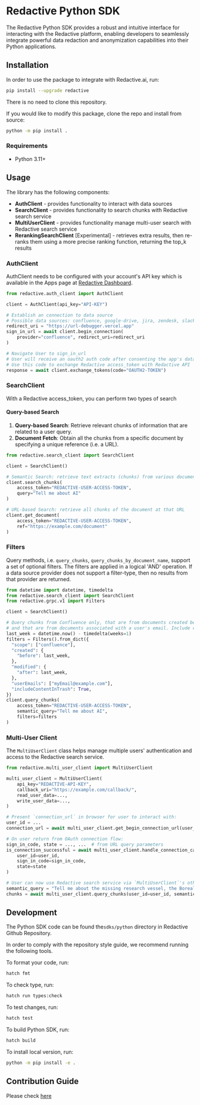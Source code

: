# Redactive Python SDK

The Redactive Python SDK provides a robust and intuitive interface for interacting with the Redactive platform, enabling developers to seamlessly integrate powerful data redaction and anonymization capabilities into their Python applications.

## Installation

In order to use the package to integrate with Redactive.ai, run:

```sh
pip install --upgrade redactive
```

There is no need to clone this repository.

If you would like to modify this package, clone the repo and install from source:

```sh
python -m pip install .
```

### Requirements

- Python 3.11+

## Usage

The library has the following components:

- **AuthClient** - provides functionality to interact with data sources
- **SearchClient** - provides functionality to search chunks with Redactive search service
- **MultiUserClient** - provides functionality manage multi-user search with Redactive search service
- **RerankingSearchClient** [Experimental] - retrieves extra results, then re-ranks them using a more precise ranking function, returning the top_k results

### AuthClient

AuthClient needs to be configured with your account's API key which is
available in the Apps page at [Redactive Dashboard](https://dashboard.redactive.ai/).

```python
from redactive.auth_client import AuthClient

client = AuthClient(api_key="API-KEY")

# Establish an connection to data source
# Possible data sources: confluence, google-drive, jira, zendesk, slack, sharepoint
redirect_uri = "https://url-debugger.vercel.app"
sign_in_url = await client.begin_connection(
    provider="confluence", redirect_uri=redirect_uri
)

# Navigate User to sign_in_url
# User will receive an oauth2 auth code after consenting the app's data source access permissions.
# Use this code to exchange Redactive access_token with Redactive API
response = await client.exchange_tokens(code="OAUTH2-TOKEN")
```

### SearchClient

With a Redactive access_token, you can perform two types of search

#### Query-based Search

1. **Query-based Search**: Retrieve relevant chunks of information that are related to a user query.
2. **Document Fetch**: Obtain all the chunks from a specific document by specifying  a unique reference (i.e. a URL).

```python
from redactive.search_client import SearchClient

client = SearchClient()

# Semantic Search: retrieve text extracts (chunks) from various documents pertaining to the user query
client.search_chunks(
    access_token="REDACTIVE-USER-ACCESS-TOKEN",
    query="Tell me about AI"
)
```

```python
# URL-based Search: retrieve all chunks of the document at that URL
client.get_document(
    access_token="REDACTIVE-USER-ACCESS-TOKEN",
    ref="https://example.com/document"
)
```

### Filters

Query methods, i.e. `query_chunks`, `query_chunks_by_document_name`, support a set of optional filters. The filters are applied in a logical 'AND' operation. If a data source provider does not support a filter-type, then no results from that provider are returned.

```python
from datetime import datetime, timedelta
from redactive.search_client import SearchClient
from redactive.grpc.v1 import Filters

client = SearchClient()

# Query chunks from Confluence only, that are from documents created before last week, modified since last week,
# and that are from documents associated with a user's email. Include chunks from trashed documents.
last_week = datetime.now() - timedelta(weeks=1)
filters = Filters().from_dict({
  "scope": ["confluence"],
  "created": {
    "before": last_week,
  },
  "modified": {
    "after": last_week,
  },
  "userEmails": ["myEmail@example.com"],
  "includeContentInTrash": True,
})
client.query_chunks(
    access_token="REDACTIVE-USER-ACCESS-TOKEN",
    semantic_query="Tell me about AI",
    filters=filters
)
```

### Multi-User Client

The `MultiUserClient` class helps manage multiple users' authentication and access to the Redactive search service.

```python
from redactive.multi_user_client import MultiUserClient

multi_user_client = MultiUserClient(
    api_key="REDACTIVE-API-KEY",
    callback_uri="https://example.com/callback/",
    read_user_data=...,
    write_user_data=...,
)

# Present `connection_url` in browser for user to interact with:
user_id = ...
connection_url = await multi_user_client.get_begin_connection_url(user_id=user_id, provider="confluence")

# On user return from OAuth connection flow:
sign_in_code, state = ..., ...  # from URL query parameters
is_connection_successful = await multi_user_client.handle_connection_callback(
    user_id=user_id,
    sign_in_code=sign_in_code,
    state=state
)

# User can now use Redactive search service via `MultiUserClient`'s other methods:
semantic_query = "Tell me about the missing research vessel, the Borealis"
chunks = await multi_user_client.query_chunks(user_id=user_id, semantic_query=semantic_query)
```

## Development

The Python SDK code can be found the`sdks/python` directory in Redactive Github Repository.

In order to comply with the repository style guide, we recommend running the following tools.

To format your code, run:

```sh
hatch fmt
```

To check type, run:

```sh
hatch run types:check
```

To test changes, run:

```sh
hatch test
```

To build Python SDK, run:

```sh
hatch build
```

To install local version, run:

```sh
python -m pip install -e .
```

## Contribution Guide

Please check [here](https://github.com/redactive-ai/redactive?tab=readme-ov-file#contribution-guide)
